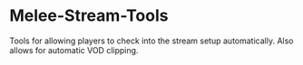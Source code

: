 # Melee-Stream-Tools
Tools for allowing players to check into the stream setup automatically. Also allows for automatic VOD clipping.
